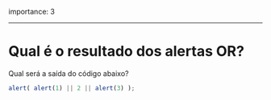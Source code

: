 importance: 3

---

# Qual é o resultado dos alertas OR?

Qual será a saída do código abaixo?

```js
alert( alert(1) || 2 || alert(3) );
```

